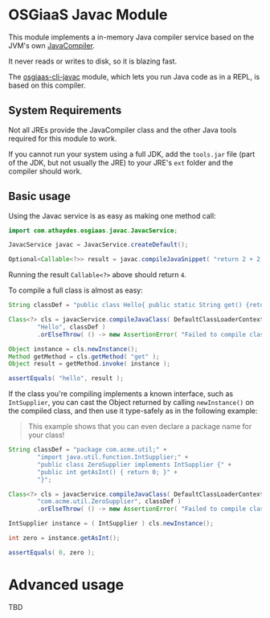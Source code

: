 # OSGiaaS Javac Module

This module implements a in-memory Java compiler service based on the JVM's own
[JavaCompiler](https://docs.oracle.com/javase/7/docs/api/javax/tools/JavaCompiler.html).

It never reads or writes to disk, so it is blazing fast.

The [osgiaas-cli-javac](../cli/osgiaas-cli-javac.md) module, which lets you run Java code as in a REPL,
is based on this compiler.

## System Requirements

Not all JREs provide the JavaCompiler class and the other Java tools required for this module to work.

If you cannot run your system using a full JDK, add the `tools.jar` file (part of the JDK, but not usually the JRE)
to your JRE's `ext` folder and the compiler should work.

## Basic usage

Using the Javac service is as easy as making one method call:

```java
import com.athaydes.osgiaas.javac.JavacService;

JavacService javac = JavacService.createDefault();

Optional<Callable<?>> result = javac.compileJavaSnippet( "return 2 + 2;" );
```

Running the result `Callable<?>` above should return `4`.

To compile a full class is almost as easy:

```java
String classDef = "public class Hello{ public static String get() {return \"hello\";}}";

Class<?> cls = javacService.compileJavaClass( DefaultClassLoaderContext.INSTANCE,
        "Hello", classDef )
        .orElseThrow( () -> new AssertionError( "Failed to compile class" ) );

Object instance = cls.newInstance();
Method getMethod = cls.getMethod( "get" );
Object result = getMethod.invoke( instance );

assertEquals( "hello", result );
```

If the class you're compiling implements a known interface, such as `IntSupplier`,
you can cast the Object returned by calling
`newInstance()` on the compiled class, and then use it type-safely as in the following example:

> This example shows that you can even declare a package name for your class!

```java
String classDef = "package com.acme.util;" +
        "import java.util.function.IntSupplier;" +
        "public class ZeroSupplier implements IntSupplier {" +
        "public int getAsInt() { return 0; }" +
        "}";

Class<?> cls = javacService.compileJavaClass( DefaultClassLoaderContext.INSTANCE,
        "com.acme.util.ZeroSupplier", classDef )
        .orElseThrow( () -> new AssertionError( "Failed to compile class" ) );

IntSupplier instance = ( IntSupplier ) cls.newInstance();

int zero = instance.getAsInt();

assertEquals( 0, zero );
```

# Advanced usage

TBD